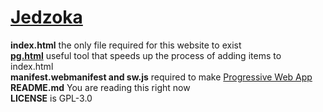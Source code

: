 # [Jedzoka](https://jedzoka.github.io)
**index.html** the only file required for this website to exist<br>
**[pg.html](https://jedzoka.github.io/pg)** useful tool that speeds up the process of adding items to index.html<br>
**manifest.webmanifest and sw.js** required to make [Progressive Web App](https://en.wikipedia.org/wiki/Progressive_web_applications)<br>
**README.md** You are reading this right now<br>
**LICENSE** is GPL-3.0
